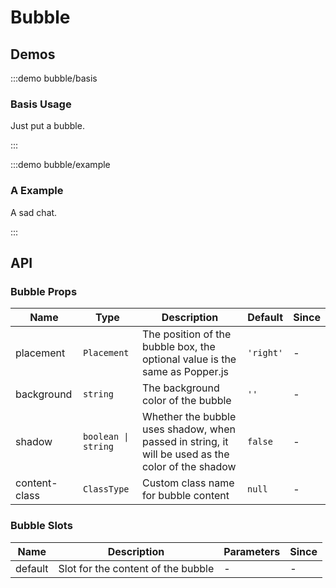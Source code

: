 # Bubble

## Demos

:::demo bubble/basis

### Basis Usage

Just put a bubble.

:::

:::demo bubble/example

### A Example

A sad chat.

:::

## API

### Bubble Props

| Name          | Type                | Description                                                                                       | Default   | Since |
| ------------- | ------------------- | ------------------------------------------------------------------------------------------------- | --------- | ----- |
| placement     | `Placement`         | The position of the bubble box, the optional value is the same as Popper.js                       | `'right'` | -     |
| background    | `string`            | The background color of the bubble                                                                | `''`      | -     |
| shadow        | `boolean \| string` | Whether the bubble uses shadow, when passed in string, it will be used as the color of the shadow | `false`   | -     |
| content-class | `ClassType`         | Custom class name for bubble content                                                              | `null`    | -     |

### Bubble Slots

| Name    | Description                        | Parameters | Since |
| ------- | ---------------------------------- | ---------- | ----- |
| default | Slot for the content of the bubble | -          | -     |
